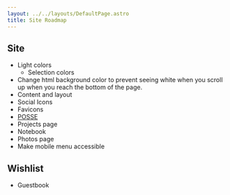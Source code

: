 ```yaml
---
layout: ../../layouts/DefaultPage.astro
title: Site Roadmap
---
```


## Site

- Light colors
  - Selection colors
- Change html background color to prevent seeing white when you scroll up when you reach the bottom of the page.
- Content and layout
- Social Icons
- Favicons
- [POSSE](https://indieweb.org/POSSE)
- Projects page
- Notebook
- Photos page
- Make mobile menu accessible

## Wishlist

- Guestbook

